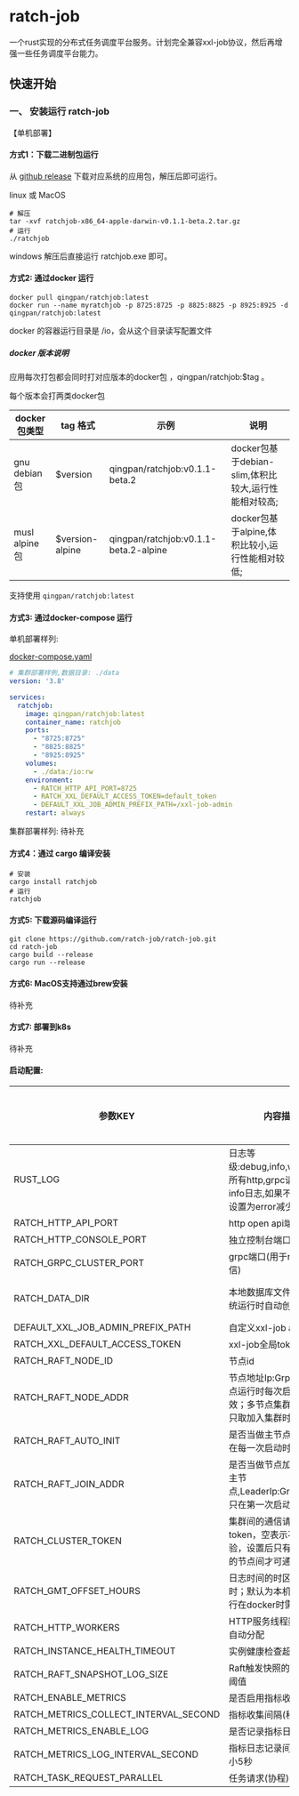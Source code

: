 # ratch-job

一个rust实现的分布式任务调度平台服务。计划完全兼容xxl-job协议，然后再增强一些任务调度平台能力。



## 快速开始

### 一、 安装运行 ratch-job

【单机部署】

#### 方式1：下载二进制包运行

从 [github release](https://github.com/ratch-job/ratch-job/releases) 下载对应系统的应用包，解压后即可运行。

linux 或 MacOS

```shell
# 解压
tar -xvf ratchjob-x86_64-apple-darwin-v0.1.1-beta.2.tar.gz
# 运行
./ratchjob
```

windows 解压后直接运行 ratchjob.exe 即可。

#### 方式2: 通过docker 运行


```
docker pull qingpan/ratchjob:latest
docker run --name myratchjob -p 8725:8725 -p 8825:8825 -p 8925:8925 -d qingpan/ratchjob:latest
```


docker 的容器运行目录是 /io，会从这个目录读写配置文件

##### docker 版本说明

应用每次打包都会同时打对应版本的docker包 ，qingpan/ratchjob:$tag 。

每个版本会打两类docker包

|docker包类型|tag 格式| 示例 |说明 |
|--|--|--|--|
|gnu debian包|$version| qingpan/ratchjob:v0.1.1-beta.2 | docker包基于debian-slim,体积比较大,运行性能相对较高;|
|musl alpine包|$version-alpine| qingpan/ratchjob:v0.1.1-beta.2-alpine | docker包基于alpine,体积比较小,运行性能相对较低;|

支持使用  `qingpan/ratchjob:latest`


#### 方式3: 通过docker-compose 运行

单机部署样列:

[docker-compose.yaml](https://github.com/ratch-job/ratch-job/blob/master/docker/docker-compose/ratch-job-simple/docker-compose.yaml)

```yaml
# 集群部署样例,数据目录: ./data
version: '3.8'

services:
  ratchjob:
    image: qingpan/ratchjob:latest
    container_name: ratchjob
    ports:
      - "8725:8725"
      - "8825:8825"
      - "8925:8925"
    volumes:
      - ./data:/io:rw
    environment:
      - RATCH_HTTP_API_PORT=8725
      - RATCH_XXL_DEFAULT_ACCESS_TOKEN=default_token
      - DEFAULT_XXL_JOB_ADMIN_PREFIX_PATH=/xxl-job-admin
    restart: always
```

集群部署样列: 待补充


#### 方式4：通过 cargo 编译安装

```
# 安装
cargo install ratchjob
# 运行
ratchjob
```

#### 方式5: 下载源码编译运行

```
git clone https://github.com/ratch-job/ratch-job.git
cd ratch-job
cargo build --release
cargo run --release
```

#### 方式6: MacOS支持通过brew安装

待补充


#### 方式7: 部署到k8s

待补充

#### 启动配置: 

| 参数KEY|内容描述|默认值|示例|开始支持的版本|
|--|--|--|--|--|
|RUST_LOG|日志等级:debug,info,warn,error;所有http,grpc请求都会打info日志,如果不观注可以设置为error减少日志量|info|error|0.1.x|
|RATCH_HTTP_API_PORT|http open api端口|8725|8725|0.1.x|
|RATCH_HTTP_CONSOLE_PORT|独立控制台端口|OpenApi+100|8825|0.1.x|
|RATCH_GRPC_CLUSTER_PORT|grpc端口(用于raft集群通信)|OpenApi+200|8925|0.1.x|
|RATCH_DATA_DIR|本地数据库文件夹, 会在系统运行时自动创建|linux,MacOS默认为~/.local/share/ratchjob/ratch_db;windows,docker默认为ratch_db|ratch_db|0.1.x|
|DEFAULT_XXL_JOB_ADMIN_PREFIX_PATH|自定义xxl-job api路径|/xxl-job-admin|/xxl-job-admin|0.1.x|
|RATCH_XXL_DEFAULT_ACCESS_TOKEN|xxl-job全局token|default_token|default_token|0.1.x|
|RATCH_RAFT_NODE_ID|节点id|1|1|0.1.x|
|RATCH_RAFT_NODE_ADDR|节点地址Ip:GrpcPort,单节点运行时每次启动都会生效；多节点集群部署时，只取加入集群时配置的值|127.0.0.1:GrpcPort|127.0.0.1:8925|0.1.x|
|RATCH_RAFT_AUTO_INIT|是否当做主节点初始化,(只在每一次启动时生效)|节点1时默认为true,节点非1时为false|true|0.1.x|
|RATCH_RAFT_JOIN_ADDR|是否当做节点加入对应的主节点,LeaderIp:GrpcPort；只在第一次启动时生效|空|127.0.0.1:8925|0.1.x|
|RATCH_CLUSTER_TOKEN|集群间的通信请求校验token，空表示不开启校验，设置后只有相同token的节点间才可通讯|空字符串|1234567890abcdefg|0.1.x|
|RATCH_GMT_OFFSET_HOURS|日志时间的时区，单位小时；默认为本机时区，运行在docker时需要指定|local|8(东8区),-5(西5区)|0.1.x|
| RATCH_HTTP_WORKERS | HTTP服务线程数，空表示自动分配 | 空 | 8 | 0.1.x |
| RATCH_INSTANCE_HEALTH_TIMEOUT | 实例健康检查超时时间(秒) | 90 | 120 | 0.1.x |
| RATCH_RAFT_SNAPSHOT_LOG_SIZE | Raft触发快照的日志条数阈值 | 10000 | 20000 | 0.1.x |
| RATCH_ENABLE_METRICS | 是否启用指标收集 | true | true | 0.1.x |
| RATCH_METRICS_COLLECT_INTERVAL_SECOND | 指标收集间隔(秒) | 15 | 30 | 0.1.x |
| RATCH_METRICS_ENABLE_LOG | 是否记录指标日志 | false | false | 0.1.x |
| RATCH_METRICS_LOG_INTERVAL_SECOND | 指标日志记录间隔(秒)，最小5秒 | 60 | 30 | 0.1.x |
| RATCH_TASK_REQUEST_PARALLEL | 任务请求(协程)并行处理数 | 20 | 50 | 0.1.x |


